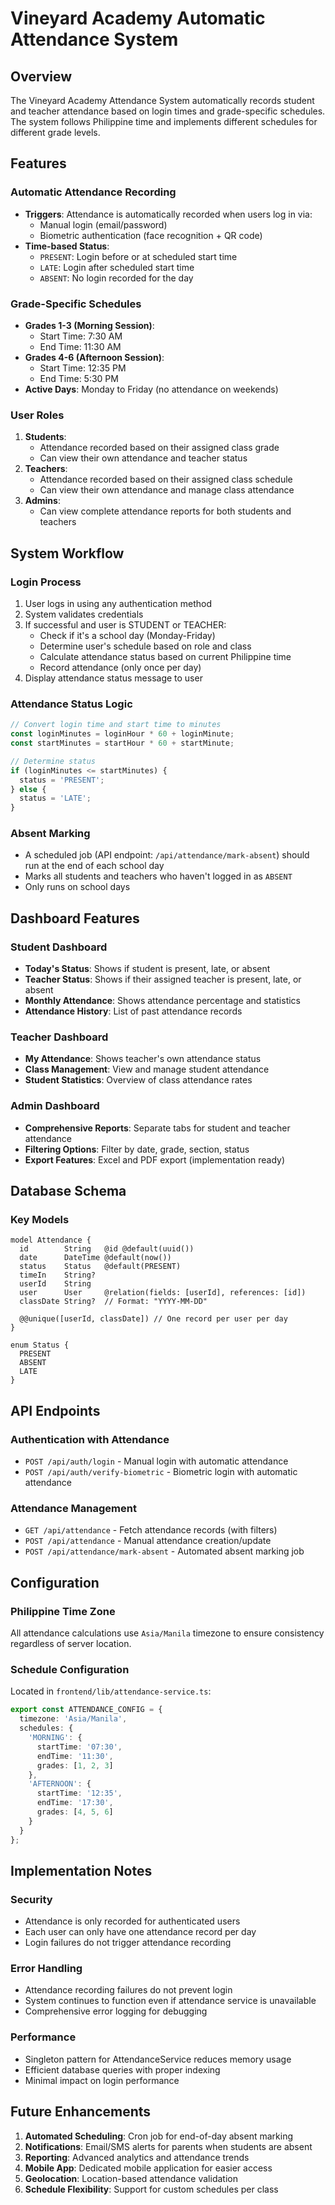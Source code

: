 # Vineyard Academy Automatic Attendance System

## Overview
The Vineyard Academy Attendance System automatically records student and teacher attendance based on login times and grade-specific schedules. The system follows Philippine time and implements different schedules for different grade levels.

## Features

### Automatic Attendance Recording
- **Triggers**: Attendance is automatically recorded when users log in via:
  - Manual login (email/password)
  - Biometric authentication (face recognition + QR code)
- **Time-based Status**: 
  - `PRESENT`: Login before or at scheduled start time
  - `LATE`: Login after scheduled start time
  - `ABSENT`: No login recorded for the day

### Grade-Specific Schedules
- **Grades 1-3 (Morning Session)**:
  - Start Time: 7:30 AM
  - End Time: 11:30 AM
- **Grades 4-6 (Afternoon Session)**:
  - Start Time: 12:35 PM
  - End Time: 5:30 PM
- **Active Days**: Monday to Friday (no attendance on weekends)

### User Roles
1. **Students**: 
   - Attendance recorded based on their assigned class grade
   - Can view their own attendance and teacher status
2. **Teachers**: 
   - Attendance recorded based on their assigned class schedule
   - Can view their own attendance and manage class attendance
3. **Admins**: 
   - Can view complete attendance reports for both students and teachers

## System Workflow

### Login Process
1. User logs in using any authentication method
2. System validates credentials
3. If successful and user is STUDENT or TEACHER:
   - Check if it's a school day (Monday-Friday)
   - Determine user's schedule based on role and class
   - Calculate attendance status based on current Philippine time
   - Record attendance (only once per day)
4. Display attendance status message to user

### Attendance Status Logic
```typescript
// Convert login time and start time to minutes
const loginMinutes = loginHour * 60 + loginMinute;
const startMinutes = startHour * 60 + startMinute;

// Determine status
if (loginMinutes <= startMinutes) {
  status = 'PRESENT';
} else {
  status = 'LATE';
}
```

### Absent Marking
- A scheduled job (API endpoint: `/api/attendance/mark-absent`) should run at the end of each school day
- Marks all students and teachers who haven't logged in as `ABSENT`
- Only runs on school days

## Dashboard Features

### Student Dashboard
- **Today's Status**: Shows if student is present, late, or absent
- **Teacher Status**: Shows if their assigned teacher is present, late, or absent
- **Monthly Attendance**: Shows attendance percentage and statistics
- **Attendance History**: List of past attendance records

### Teacher Dashboard
- **My Attendance**: Shows teacher's own attendance status
- **Class Management**: View and manage student attendance
- **Student Statistics**: Overview of class attendance rates

### Admin Dashboard
- **Comprehensive Reports**: Separate tabs for student and teacher attendance
- **Filtering Options**: Filter by date, grade, section, status
- **Export Features**: Excel and PDF export (implementation ready)

## Database Schema

### Key Models
```prisma
model Attendance {
  id        String   @id @default(uuid())
  date      DateTime @default(now())
  status    Status   @default(PRESENT)
  timeIn    String?
  userId    String
  user      User     @relation(fields: [userId], references: [id])
  classDate String?  // Format: "YYYY-MM-DD"
  
  @@unique([userId, classDate]) // One record per user per day
}

enum Status {
  PRESENT
  ABSENT
  LATE
}
```

## API Endpoints

### Authentication with Attendance
- `POST /api/auth/login` - Manual login with automatic attendance
- `POST /api/auth/verify-biometric` - Biometric login with automatic attendance

### Attendance Management
- `GET /api/attendance` - Fetch attendance records (with filters)
- `POST /api/attendance` - Manual attendance creation/update
- `POST /api/attendance/mark-absent` - Automated absent marking job

## Configuration

### Philippine Time Zone
All attendance calculations use `Asia/Manila` timezone to ensure consistency regardless of server location.

### Schedule Configuration
Located in `frontend/lib/attendance-service.ts`:
```typescript
export const ATTENDANCE_CONFIG = {
  timezone: 'Asia/Manila',
  schedules: {
    'MORNING': {
      startTime: '07:30',
      endTime: '11:30',
      grades: [1, 2, 3]
    },
    'AFTERNOON': {
      startTime: '12:35',
      endTime: '17:30',
      grades: [4, 5, 6]
    }
  }
};
```

## Implementation Notes

### Security
- Attendance is only recorded for authenticated users
- Each user can only have one attendance record per day
- Login failures do not trigger attendance recording

### Error Handling
- Attendance recording failures do not prevent login
- System continues to function even if attendance service is unavailable
- Comprehensive error logging for debugging

### Performance
- Singleton pattern for AttendanceService reduces memory usage
- Efficient database queries with proper indexing
- Minimal impact on login performance

## Future Enhancements
1. **Automated Scheduling**: Cron job for end-of-day absent marking
2. **Notifications**: Email/SMS alerts for parents when students are absent
3. **Reporting**: Advanced analytics and attendance trends
4. **Mobile App**: Dedicated mobile application for easier access
5. **Geolocation**: Location-based attendance validation
6. **Schedule Flexibility**: Support for custom schedules per class 